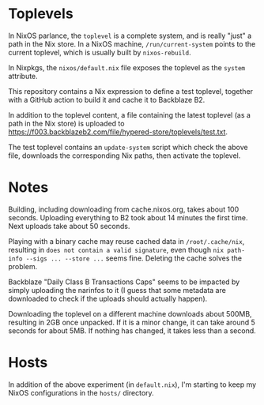 # Toplevels

In NixOS parlance, the `toplevel` is a complete system, and is really "just" a
path in the Nix store. In a NixOS machine, `/run/current-system` points to the
current toplevel, which is usually built by `nixos-rebuild`.

In Nixpkgs, the `nixos/default.nix` file exposes the toplevel as the `system`
attribute.

This repository contains a Nix expression to define a test toplevel, together
with a GitHub action to build it and cache it to Backblaze B2.

In addition to the toplevel content, a file containing the latest toplevel (as
a path in the Nix store) is uploaded to
https://f003.backblazeb2.com/file/hypered-store/toplevels/test.txt.

The test toplevel contains an `update-system` script which check the above
file, downloads the corresponding Nix paths, then activate the toplevel.


# Notes

Building, including downloading from cache.nixos.org, takes about 100 seconds.
Uploading everything to B2 took about 14 minutes the first time. Next uploads
take about 50 seconds.

Playing with a binary cache may reuse cached data in `/root/.cache/nix`,
resulting in `does not contain a valid signature`, even though `nix path-info
--sigs ... --store ...` seems fine. Deleting the cache solves the problem.

Backblaze "Daily Class B Transactions Caps" seems to be impacted by simply
uploading the narinfos to it (I guess that some metadata are downloaded to
check if the uploads should actually happen).

Downloading the toplevel on a different machine downloads about 500MB,
resulting in 2GB once unpacked. If it is a minor change, it can take around 5
seconds for about 5MB. If nothing has changed, it takes less than a second.


# Hosts

In addition of the above experiment (in `default.nix`), I'm starting to keep my
NixOS configurations in the `hosts/` directory.
